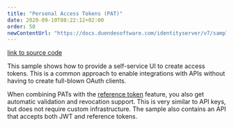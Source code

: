 ```yaml
---
title: "Personal Access Tokens (PAT)"
date: 2020-09-10T08:22:12+02:00
order: 50
newContentUrl: "https://docs.duendesoftware.com/identityserver/v7/samples/tokens/"
---
```


[link to source code](https://github.com/DuendeSoftware/Samples/tree/main/IdentityServer/v5/PAT)

This sample shows how to provide a self-service UI to create access tokens. This is a common approach to enable integrations with APIs without having to create full-blown OAuth clients.

When combining PATs with the [reference token](../tokens/reference) feature, you also get automatic validation and revocation support. This is very similar to API keys, but does not require custom infrastructure. The sample also contains an API that accepts both JWT and reference tokens.
